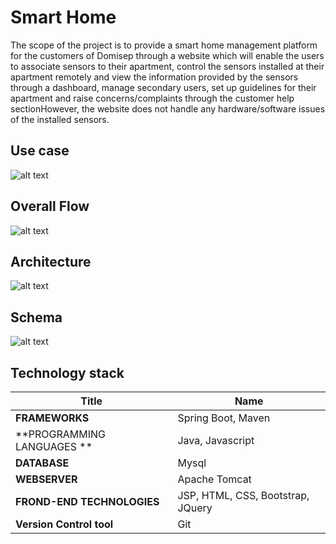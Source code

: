 Smart Home
====================================

The scope of the project is to provide a smart home management platform for the customers of Domisep through a website which will enable the users to associate sensors to their apartment, control the sensors installed at their apartment remotely and view the information provided by the sensors through a dashboard, manage secondary users, set up guidelines for their apartment and raise concerns/complaints through the customer help sectionHowever, the website does not handle any hardware/software issues of the installed sensors.


Use case 
-------------

![alt text](https://github.com/pareeksp47/SmartHome/blob/develop/src/main/resources/static/images/usecase.PNG?raw=true)

Overall Flow 
-------------

![alt text](https://github.com/pareeksp47/SmartHome/blob/develop/src/main/resources/static/images/OverallFlow.png?raw=true)


Architecture 
-------------

![alt text](https://github.com/pareeksp47/SmartHome/blob/develop/src/main/resources/static/images/architecture.PNG?raw=true)


Schema
-------------

![alt text](https://github.com/pareeksp47/SmartHome/blob/develop/src/main/resources/static/images/schema.PNG?raw=true)


Technology stack
-------------------
|  Title                        | Name                               |  
| ------------------------------| ---------------------------------- |  
| **FRAMEWORKS**                | Spring Boot, Maven                 |  
| **PROGRAMMING LANGUAGES **    | Java, Javascript                   |  
| **DATABASE**                  | Mysql                              |  
| **WEBSERVER**                 | Apache Tomcat                      |  
| **FROND-END TECHNOLOGIES**    | JSP, HTML, CSS, Bootstrap, JQuery  |  
| **Version Control tool**      | Git                                |  

